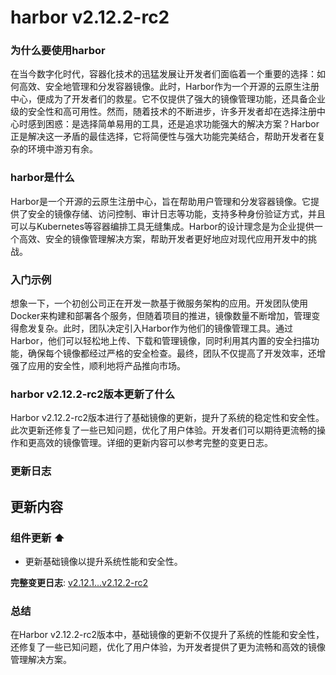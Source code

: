# harbor v2.12.2-rc2
### 为什么要使用harbor

在当今数字化时代，容器化技术的迅猛发展让开发者们面临着一个重要的选择：如何高效、安全地管理和分发容器镜像。此时，Harbor作为一个开源的云原生注册中心，便成为了开发者们的救星。它不仅提供了强大的镜像管理功能，还具备企业级的安全性和高可用性。然而，随着技术的不断进步，许多开发者却在选择注册中心时感到困惑：是选择简单易用的工具，还是追求功能强大的解决方案？Harbor正是解决这一矛盾的最佳选择，它将简便性与强大功能完美结合，帮助开发者在复杂的环境中游刃有余。

### harbor是什么

Harbor是一个开源的云原生注册中心，旨在帮助用户管理和分发容器镜像。它提供了安全的镜像存储、访问控制、审计日志等功能，支持多种身份验证方式，并且可以与Kubernetes等容器编排工具无缝集成。Harbor的设计理念是为企业提供一个高效、安全的镜像管理解决方案，帮助开发者更好地应对现代应用开发中的挑战。

### 入门示例

想象一下，一个初创公司正在开发一款基于微服务架构的应用。开发团队使用Docker来构建和部署各个服务，但随着项目的推进，镜像数量不断增加，管理变得愈发复杂。此时，团队决定引入Harbor作为他们的镜像管理工具。通过Harbor，他们可以轻松地上传、下载和管理镜像，同时利用其内置的安全扫描功能，确保每个镜像都经过严格的安全检查。最终，团队不仅提高了开发效率，还增强了应用的安全性，顺利地将产品推向市场。

### harbor v2.12.2-rc2版本更新了什么

Harbor v2.12.2-rc2版本进行了基础镜像的更新，提升了系统的稳定性和安全性。此次更新还修复了一些已知问题，优化了用户体验。开发者们可以期待更流畅的操作和更高效的镜像管理。详细的更新内容可以参考完整的变更日志。

### 更新日志

## 更新内容
### 组件更新 ⬆️
- 更新基础镜像以提升系统性能和安全性。

**完整变更日志**: [v2.12.1...v2.12.2-rc2](https://github.com/goharbor/harbor/compare/v2.12.1...v2.12.2-rc2)

### 总结

在Harbor v2.12.2-rc2版本中，基础镜像的更新不仅提升了系统的性能和安全性，还修复了一些已知问题，优化了用户体验，为开发者提供了更为流畅和高效的镜像管理解决方案。